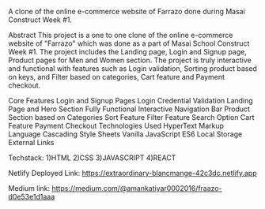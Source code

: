 
A clone of the online e-commerce website of Farrazo done during Masai Construct Week #1.

Abstract This project is a one to one clone of the online e-commerce website of "Farrazo" which was done as a part of Masai School Construct Week #1. The project includes the Landing page, Login and Signup page, Product pages for Men and Women section. The project is truly interactive and functional with features such as Login validation, Sorting product based on keys, and Filter based on categories, Cart feature and Payment checkout.

Core Features Login and Signup Pages Login Credential Validation Landing Page and Hero Section Fully Functional Interactive Navigation Bar Product Section based on Categories Sort Feature Filter Feature Search Option Cart Feature Payment Checkout Technologies Used HyperText Markup Language Cascading Style Sheets Vanilla JavaScript ES6 Local Storage External Links 

Techstack:
1)HTML
2)CSS
3)JAVASCRIPT
4)REACT

Netlify Deployed Link:
https://extraordinary-blancmange-42c3dc.netlify.app

Medium link:
https://medium.com/@amankatiyar0002016/fraazo-d0e53e1d1aaa
